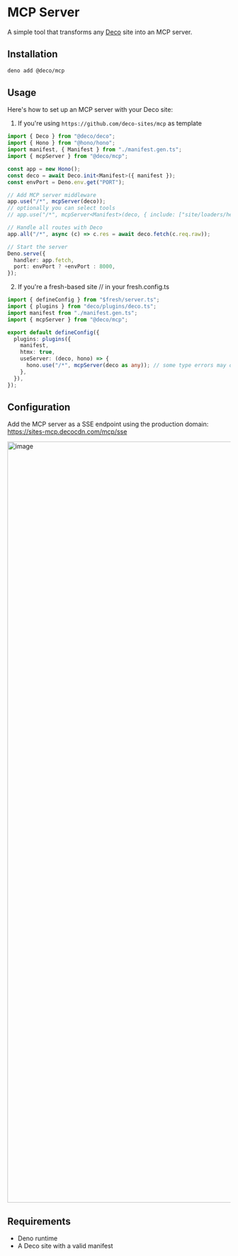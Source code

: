# MCP Server

A simple tool that transforms any [Deco](https://deco.cx) site into an MCP
server.

## Installation

```bash
deno add @deco/mcp
```

## Usage

Here's how to set up an MCP server with your Deco site:

1. If you're using `https://github.com/deco-sites/mcp` as template

```typescript
import { Deco } from "@deco/deco";
import { Hono } from "@hono/hono";
import manifest, { Manifest } from "./manifest.gen.ts";
import { mcpServer } from "@deco/mcp";

const app = new Hono();
const deco = await Deco.init<Manifest>({ manifest });
const envPort = Deno.env.get("PORT");

// Add MCP server middleware
app.use("/*", mcpServer(deco));
// optionally you can select tools
// app.use("/*", mcpServer<Manifest>(deco, { include: ["site/loaders/helloWorld.ts"] })); // only hello world will be available

// Handle all routes with Deco
app.all("/*", async (c) => c.res = await deco.fetch(c.req.raw));

// Start the server
Deno.serve({
  handler: app.fetch,
  port: envPort ? +envPort : 8000,
});
```

2. If you're a fresh-based site // in your fresh.config.ts

```typescript
import { defineConfig } from "$fresh/server.ts";
import { plugins } from "deco/plugins/deco.ts";
import manifest from "./manifest.gen.ts";
import { mcpServer } from "@deco/mcp";

export default defineConfig({
  plugins: plugins({
    manifest,
    htmx: true,
    useServer: (deco, hono) => {
      hono.use("/*", mcpServer(deco as any)); // some type errors may occur
    },
  }),
});
```

## Configuration
Add the MCP server as a SSE endpoint using the production domain: https://sites-mcp.decocdn.com/mcp/sse


<img width="1718" alt="image" src="https://github.com/user-attachments/assets/8a94dd3b-be41-48b5-98db-22ddae16391f" />

## Requirements

- Deno runtime
- A Deco site with a valid manifest
